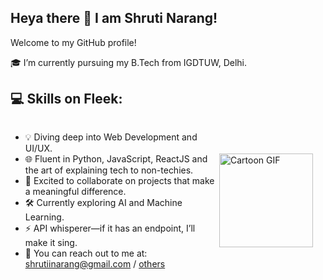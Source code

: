 ## Heya there 👋 I am Shruti Narang!
Welcome to my GitHub profile!


🎓 I’m currently pursuing my B.Tech from IGDTUW, Delhi.
## 💻 Skills on Fleek:
<div style="display: flex; align-items: center; justify-content: space-between;">
  <div>
    <ul>
      <li>💡 Diving deep into Web Development and UI/UX.</li>
      <li>🌐 Fluent in Python, JavaScript, ReactJS and the art of explaining tech to non-techies.</li>
      <li>💛 Excited to collaborate on projects that make a meaningful difference.</li>
      <li>🛠️ Currently exploring AI and Machine Learning.</li>
      <li>⚡ API whisperer—if it has an endpoint, I’ll make it sing.</li>
      <li>📧 You can reach out to me at: <a href="mailto:shrutiinarang@gmail.com">shrutiinarang@gmail.com</a> / <a href="#">others</a></li>
    </ul>
  </div>
  <div>
    <img src="https://path-to-your-gif.gif" alt="Cartoon GIF" width="150" style="margin-right: 20px;"/>
  </div>
</div>

    



<!--
**Shruti-Narang/Shruti-Narang** is a ✨ _special_ ✨ repository because its `README.md` (this file) appears on your GitHub profile.

Here are some ideas to get you started:

- 🔭 I’m currently working on ...
- 🌱 I’m currently learning ...
- 👯 I’m looking to collaborate on ...
- 🤔 I’m looking for help with ...
- 💬 Ask me about ...
- 📫 How to reach me: ...
- 😄 Pronouns: ...
- ⚡ Fun fact: ...
-->
